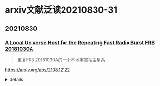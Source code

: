 # arxiv文献泛读20210830-31

## 20210830

### [A Local Universe Host for the Repeating Fast Radio Burst FRB 20181030A](./2108.12122.pdf)

> 重复FRB 20181030A的一个本地宇宙宿主星系

https://arxiv.org/abs/2108.12122

<details>
<summary>details</summary>

We report on the host association of FRB 20181030A, a repeating fast radio burst (FRB) with a low dispersion measure (DM, 103.5 pc cm−3) discovered by CHIME/FRB Collaboration et al. (2019a). Using baseband voltage data saved for its repeat bursts, we localize the FRB to a sky area of 5.3 sq. arcmin (90% confidence). Within the FRB localization region, we identify NGC 3252 as the most promising host, with an estimated chance coincidence probability < 2.5×10^−3. Moreover, we do not find any other galaxy with $M_r \lt$ −15 AB mag within the localization region to the maximum estimated FRB redshift of 0.05. This rules out a dwarf host 5 times less luminous than any FRB host discovered to date. NGC 3252 is a star-forming spiral galaxy, and at a distance of ≈ 20 Mpc, it is one of the closest FRB hosts discovered thus far. From our archival radio data search, we estimate a 3σ upper limit on the luminosity of a persistent compact radio source (source size < 0.3 kpc at 20 Mpc) at 3 GHz to be  $2×10^{26} erg s^{-1} Hz^{−1}$, at least 1500 times smaller than that of the FRB 20121102A persistent radio source. We also argue that a population of young millisecond magnetars alone cannot explain the observed volumetric rate of repeating FRBs. Finally, FRB 20181030A is a promising source for constraining FRB emission models due to its proximity, and we strongly encourage its multi-wavelength follow-up.

- 文章寻找了FRB 20181030A(CHIME/FRB发现)的宿主星系, 使用其重复爆发的baseband voltage data, 将FRB的位置定在了5.3平方角分的范围内.
- 在这片区域内, 作者认为NGC 3252是最可靠的宿主星系.
-  另外, 作者没有在此区域找到红移在0.05以内且亮度$M_r$小于-15等的其它星系, 这排除了比目前的FRB宿主星系亮度低5倍的矮星系是宿主星系的情况
-  NGC 3252是一个恒星形成的螺旋星系, 距离在20Mpc左右, 是目前位置距离最近的FRB宿主星系之一.
-  作者根据数据估计了一个持续的致密射电源的3sigma上限光度为$2×10^{26} erg s^{-1} Hz^{−1}$(20Mpc, 源尺寸< 0.3 kpc, 3GHz), 至少比FRB20121102A这个持续爆小1500倍.
-  作者还认为单纯用年轻的毫秒磁星不足以解释观测到的重复FRB的volumetric rate(单位: $Gpc^{-3} yr^{-1}$).
-  最后, 由于距离近, FRB20181030A是一个有希望较好限制FRB辐射模型的源, 作者鼓励多波段的后随观测.

---

Q&A:
- baseband voltage data? 基带电压数据?, 如何定位?
- 作者主要是根据什么来判断可能的宿主星系? 拍摄矮星系的原因是亮度低还是红移大于0.05? 为什么以红移0.05为标准?
  - 在去除银河系对DM值的影响后, 这个FRB的DM-excess是30-40之间. 根据Macquart的等人2020年nature文章的公式(如下), 估计了红移大概在0.03-0.04(忽略宿主星系的DM贡献).
    ![eq2_ref](./pics/macquart_eq2.png)
    ![eq1_ref](./pics/macquart_eq1.png)
  - 0.05是作者通过MCMC模拟估计的这个FRB的最大红移
  - 如果把迄今发现的最暗的FRB宿主星系($M_r=-17$ AB mag 放在z=0.05的位置, 再假设它是一个表面亮度达到DESI Legacy Imaging Survey极限(~ 26 mag arcsec^-2)的low surface brightness galaxy, 这在DESI数据中的星等大概小于等于22等(应该大概相当于$M_r = -15$), 这相当于能够探测到比目前的FRB宿主星系($M_r =-15$ AB mag)亮度低5倍的矮星系. 作者据此挑了7个$m_r < 22$ AB mag, 且位置符合的7个星系.
  ![fig2](./pics/fig2.png)
  - 根据测谱得到的红移, 只有NGC3252满足红移限制.
  ![tab4](./pics/tab4.png)
- 现在才发这个源宿主星系的文章是因为之前数据不够而达不到精度?

  - 2019年CHIME/FRB Collaboration报告了这个源之后, 又探测了该源的7次重复爆发. 根据其中几次的raw voltage data, 可以将定位范围限制在几个角秒. 在这个基础上作者找到了NGC 3252.

    ![tab1](./pics/tab1.png)
    58870为2020年1月22日, 但作者应该是在2021年1月7日才知道的, 所以写的比较晚.

背景知识:
- 所有得到了定位的FRB(15个)中, 除了FRB20200120E, 其它的红移均位于0.03-0.66之间.
- 目前只在射电波段能观测FRB, 没有报道有类似余辉这种可在其它波段看见的辐射.
- CHIME/FRG网站:https://www.chime-frb.ca

</details>
